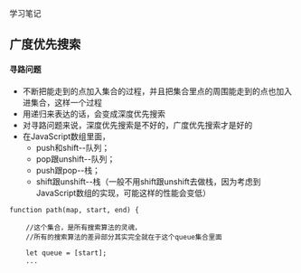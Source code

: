 学习笔记
## 广度优先搜索
#### 寻路问题
- 不断把能走到的点加入集合的过程，并且把集合里点的周围能走到的点也加入进集合，这样一个过程
- 用递归来表达的话，会变成深度优先搜索
- 对寻路问题来说，深度优先搜索是不好的，广度优先搜索才是好的
- 在JavaScript数组里面，
   - push和shift--队列；
   - pop跟unshift--队列；
   - push跟pop--栈；
   - shift跟unshift--栈（一般不用shift跟unshift去做栈，因为考虑到JavaScript数组的实现，可能这样的性能会变低）
```
function path(map, start, end) {
   
    //这个集合，是所有搜索算法的灵魂，
    //所有的搜索算法的差异部分其实完全就在于这个queue集合里面
    
    let queue = [start];
    ...
```    